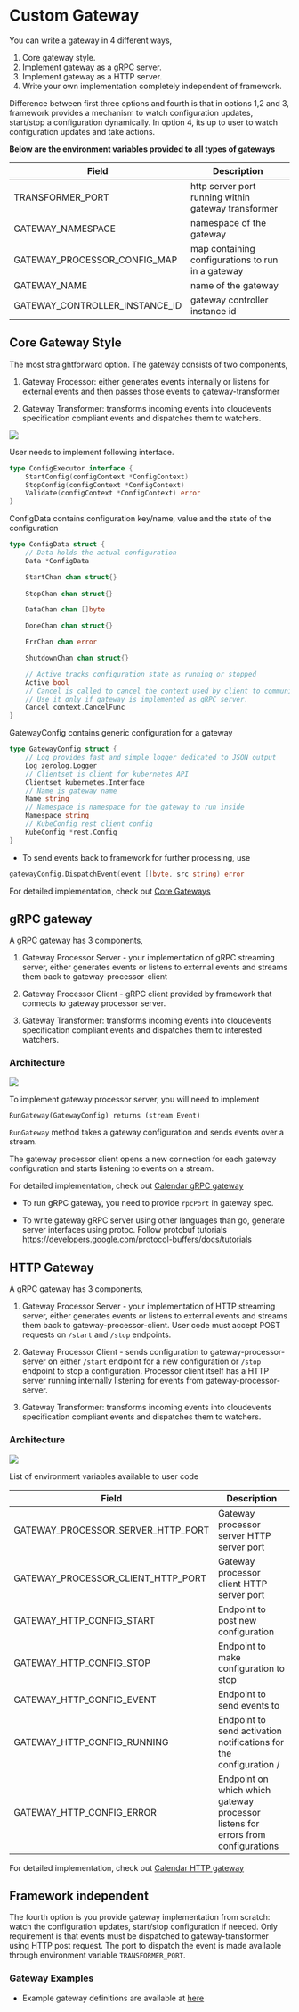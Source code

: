 # Custom Gateway

You can write a gateway in 4 different ways,

1. Core gateway style.
2. Implement gateway as a gRPC server.
3. Implement gateway as a HTTP server.
4. Write your own implementation completely independent of framework.

Difference between first three options and fourth is that in options 1,2 and 3, framework provides a mechanism
to watch configuration updates, start/stop a configuration dynamically. In option 4, its up to
user to watch configuration updates and take actions.

<b> Below are the environment variables provided to all types of gateways </b>
 
 |  Field               |  Description |
 |----------------------|--------------|
 | TRANSFORMER_PORT     | http server port running within gateway transformer |
 |  GATEWAY_NAMESPACE | namespace of the gateway |
 |  GATEWAY_PROCESSOR_CONFIG_MAP            | map containing configurations to run in a gateway|
 |  GATEWAY_NAME             | name of the gateway |
 |  GATEWAY_CONTROLLER_INSTANCE_ID             | gateway controller instance id |
 
## Core Gateway Style
The most straightforward option. The gateway consists of two components,

1. Gateway Processor: either generates events internally or listens for external events and then 
passes those events to gateway-transformer

2. Gateway Transformer: transforms incoming events into cloudevents specification compliant events 
and dispatches them to watchers. 

![](core-gateway-style.png)
 
User needs to implement following interface.

```go
type ConfigExecutor interface {
	StartConfig(configContext *ConfigContext)
	StopConfig(configContext *ConfigContext)
	Validate(configContext *ConfigContext) error
}
```

ConfigData contains configuration key/name, value and the state of the configuration 
```go
type ConfigData struct {
	// Data holds the actual configuration
	Data *ConfigData

	StartChan chan struct{}
		
	StopChan chan struct{}

	DataChan chan []byte

	DoneChan chan struct{}

	ErrChan chan error

	ShutdownChan chan struct{}

	// Active tracks configuration state as running or stopped
	Active bool
	// Cancel is called to cancel the context used by client to communicate with gRPC server.
	// Use it only if gateway is implemented as gRPC server.
	Cancel context.CancelFunc
}
```

GatewayConfig contains generic configuration for a gateway
```go
type GatewayConfig struct {
	// Log provides fast and simple logger dedicated to JSON output
	Log zerolog.Logger
	// Clientset is client for kubernetes API
	Clientset kubernetes.Interface
	// Name is gateway name
	Name string
	// Namespace is namespace for the gateway to run inside
	Namespace string
	// KubeConfig rest client config
	KubeConfig *rest.Config	
}
```

* To send events back to framework for further processing, use
```go
gatewayConfig.DispatchEvent(event []byte, src string) error
```

For detailed implementation, check out [Core Gateways](https://github.com/argoproj/argo-events/tree/master/gateways/core)

## gRPC gateway
A gRPC gateway has 3 components, 
1.  Gateway Processor Server - your implementation of gRPC streaming server, either generates events or listens to 
external events and streams them back to gateway-processor-client

2. Gateway Processor Client - gRPC client provided by framework that connects to gateway processor server.

3. Gateway Transformer: transforms incoming events into cloudevents specification compliant events 
   and dispatches them to interested watchers. 

### Architecture
 ![](grpc-gateway.png)
 
To implement gateway processor server, you will need to implement
```proto
RunGateway(GatewayConfig) returns (stream Event)
```
`RunGateway` method takes a gateway configuration and sends events over a stream.

The gateway processor client opens a new connection for each gateway configuration and starts listening to
events on a stream.

For detailed implementation, check out [Calendar gRPC gateway](https://github.com/argoproj/argo-events/tree/master/gateways/grpc/calendar)

* To run gRPC gateway, you need to provide `rpcPort` in gateway spec.

* To write gateway gRPC server using other languages than go, generate server interfaces using protoc.
Follow protobuf tutorials []()https://developers.google.com/protocol-buffers/docs/tutorials

## HTTP Gateway
A gRPC gateway has 3 components, 
1.  Gateway Processor Server - your implementation of HTTP streaming server, either generates events or listens to 
external events and streams them back to gateway-processor-client. User code must accept POST requests on `/start` and `/stop`
endpoints.

2. Gateway Processor Client - sends configuration to gateway-processor-server on either `/start` endpoint for
a new configuration or `/stop` endpoint to stop a configuration. Processor client itself has a HTTP server 
running internally listening for events from gateway-processor-server.

3. Gateway Transformer: transforms incoming events into cloudevents specification compliant events 
   and dispatches them to watchers. 


### Architecture
![](http-gateway.png)

List of environment variables available to user code

|  Field               |  Description |
|----------------------|--------------|
| GATEWAY_PROCESSOR_SERVER_HTTP_PORT     | Gateway processor server HTTP server port |
|  GATEWAY_PROCESSOR_CLIENT_HTTP_PORT | Gateway processor client HTTP server port  |
|  GATEWAY_HTTP_CONFIG_START            | Endpoint to post new configuration |
|  GATEWAY_HTTP_CONFIG_STOP             | Endpoint to make configuration to stop |
|  GATEWAY_HTTP_CONFIG_EVENT             | Endpoint to send events to |
| GATEWAY_HTTP_CONFIG_RUNNING         | Endpoint to send activation notifications for the configuration /
| GATEWAY_HTTP_CONFIG_ERROR           | Endpoint on which which gateway processor listens for errors from configurations |

For detailed implementation, check out [Calendar HTTP gateway](https://github.com/argoproj/argo-events/tree/master/gateways/rest/calendar)

## Framework independent
The fourth option is you provide gateway implementation from scratch: watch the configuration
updates,  start/stop configuration if needed. Only requirement is that events must be 
dispatched to gateway-transformer using HTTP post request. The port to dispatch the event
is made available through environment variable `TRANSFORMER_PORT`.

### Gateway Examples
* Example gateway definitions are available at [here](https://github.com/argoproj/argo-events/tree/master/examples/gateways)